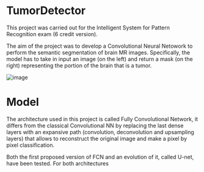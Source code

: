 # TumorDetector

This project was carried out for the Intelligent System for Pattern Recognition exam (6 credit version).

The aim of the project was to develop a Convolutional Neural Netowork to perform the semantic segmentation of brain MR images. Specifically, the model has to take in input an image (on the left) and return a mask (on the right) representing the portion of the brain that is a tumor.


![image](https://user-images.githubusercontent.com/48138368/164726570-b1468e7d-1992-4e97-87de-1c641186ae54.png)

# Model

The architecture used in this project is called Fully Convolutional Network, it differs from the classical Convolutional NN by replacing the last dense layers with an expansive path (convolution, deconvolution and upsampling layers) that allows to reconstruct the original image and make a pixel by pixel classification.

Both the first proposed version of FCN and an evolution of it, called U-net, have been tested. For both architectures

